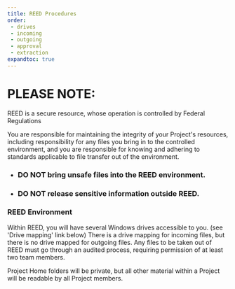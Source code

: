 ```yaml
---
title: REED Procedures
order:
 - drives
 - incoming
 - outgoing
 - approval
 - extraction
expandtoc: true
---
```


# PLEASE NOTE:

REED is a secure resource, whose operation is controlled by Federal Regulations

You are responsible for maintaining the integrity of your Project's resources, including responsibility for any files you bring in to the controlled environment, and you are responsible for knowing and adhering to standards applicable to file transfer out of the environment.

* ### DO NOT bring unsafe files into the REED environment.
* ### DO NOT release sensitive information outside REED. 

### REED Environment

Within REED, you will have several Windows drives accessible to you.  (see 'Drive mapping' link below)
There is a drive mapping for incoming files, but there is no drive mapped for outgoing files.  Any files to be taken out of REED must go through an audited process, requiring permission of at least two team members.

Project Home folders will be private, but all other material within a Project will be readable by all Project members.

